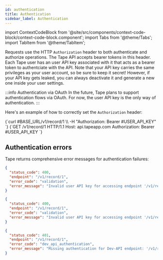 ```yaml
---
id: authentication
title: Authentication
sidebar_label: Authentication
---
```


import ContextCodeBlock from '@site/src/components/context-code-block/context-code-block.component';
import Tabs from '@theme/Tabs';
import TabItem from '@theme/TabItem';

Requests use the HTTP `Authorization` header to both authenticate and authorize operations. The Tape API accepts bearer tokens in this header. Each Tape user has an user API key associated with it that acts as a bearer token to authentciate with the API.
Note that your API key carries the same privileges as your user account, so be sure to keep it secret! However, if your API key gets leaked, you can always deactivate it and generate a new one inside your user settings.

:::info Authentication via OAuth
In the future, Tape plans to support authentication flows via OAuth. For now, the user API key is the only way of authentication.
:::

Here's an example of how to correctly set the `Authorization` header:

<Tabs>
<TabItem value="curl" label="cURL">
<ContextCodeBlock language="shell">
{`curl #BASE_URL/v1/record/1 \\
  -H "Authorization: Bearer #USER_API_KEY"
`}
</ContextCodeBlock>
</TabItem>

<TabItem value="http" label="HTTP">
<ContextCodeBlock language="http">
{`GET /v1/record/1 HTTP/1.1
Host: api.tapeapp.com
Authorization: Bearer #USER_API_KEY
`}
</ContextCodeBlock>
</TabItem>
</Tabs>

## Authentication errors

Tape returns comprehensive error messages for authentication failures:

```json title="Invalid key format validation error"
{
  "status_code": 400,
  "endpoint": "/v1/record/1",
  "error_code": "validation",
  "error_message": "Invalid user API key for accessing endpoint '/v1/record/1' (key has to start with 'user_key_')"
}
```

```json title="Invalid key signature validation error"
{
  "status_code": 400,
  "endpoint": "/v1/record/1",
  "error_code": "validation",
  "error_message": "Invalid user API key for accessing endpoint '/v1/record/1' (signature check not passed, key is malformed)"
}
```

```json title="Authentication missing error"
{
  "status_code": 401,
  "endpoint": "/v1/record/1",
  "error_code": "dev_api_authentication",
  "error_message": "Missing authentication for Dev-API endpoint: '/v1/record/1' (no user API key provided)"
}
```
